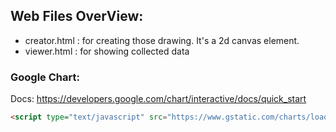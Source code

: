 ## Web Files OverView:
* creator.html : for creating those drawing. It's a 2d canvas element.
* viewer.html : for showing collected data
### Google Chart:
Docs: https://developers.google.com/chart/interactive/docs/quick_start
```html
<script type="text/javascript" src="https://www.gstatic.com/charts/loader.js"></script>
```